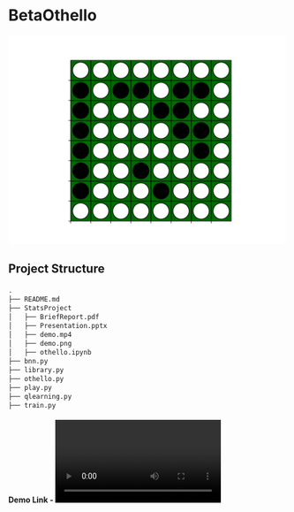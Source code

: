 # BetaOthello

![](/StatsProject/demo.png)

## Project Structure

```
.
├── README.md
├── StatsProject                                                
│   ├── BriefReport.pdf
│   ├── Presentation.pptx
│   ├── demo.mp4
│   ├── demo.png
│   ├── othello.ipynb
├── bnn.py 
├── library.py 
├── othello.py 
├── play.py
├── qlearning.py
├── train.py 

```

#### Demo Link - ![](/StatsProject/demo.mp4)
